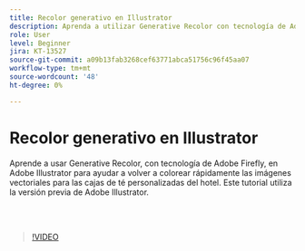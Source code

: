 ```yaml
---
title: Recolor generativo en Illustrator
description: Aprenda a utilizar Generative Recolor con tecnología de Adobe Firefly
role: User
level: Beginner
jira: KT-13527
source-git-commit: a09b13fab3268cef63771abca51756c96f45aa07
workflow-type: tm+mt
source-wordcount: '48'
ht-degree: 0%

---
```


# Recolor generativo en Illustrator

Aprende a usar Generative Recolor, con tecnología de Adobe Firefly, en Adobe Illustrator para ayudar a volver a colorear rápidamente las imágenes vectoriales para las cajas de té personalizadas del hotel. Este tutorial utiliza la versión previa de Adobe Illustrator.

<br> 

>[!VIDEO](https://video.tv.adobe.com/v/3420872?quality=12&learn=on&hidetitle=true)
